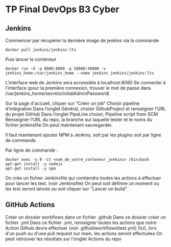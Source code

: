 # TP Final DevOps B3 Cyber

## Jenkins
Commencer par récupérer la dernière image de jenkins via la commande  
```docker
docker pull jenkins/jenkins:lts
```

Puis lancer le conteneur
```docker
docker run -d -p 8080:8080 -p 50000:50000 -v jenkins_home:/var/jenkins_home --name jenkins jenkins/jenkins:lts
```

L'interface web de Jenkins sera accessible à localhost:8080
Se connecter à l'interface (pour la première connexion, trouver le mot de passe dans /var/jenkins_home/secrets/initialAdminPassword)

Sur la page d'accueil, cliquer sur “Créer un job”
Choisir pipeline d’intégration
Dans l’onglet Général, choisir GithubProject et renseigner l’URL du projet GitHub
Dans l’onglet PipeLine choisir, Pipeline script from SCM
Renseigner l’URL du repo, la branche sur laquelle tester et le noms du fichier jenkinsfile
On peut maintenant sauvegarder.

Il faut maintenant ajouter NPM à Jenkins, soit par les plugins soit par ligne de commande.

Par ligne de commande : 
```
docker exec -u 0 -it <nom_de_votre_conteneur_jenkins> /bin/bash
apt-get install -y nodejs
apt-get install -y npm
```

On crée un fichier Jenkinsfile qui contiendra toutes les actions à effectuer pour lancer les test. (voir Jenkinsfile)
On peut soit définire un moment ou les test seront lancés ou soit cliquer sur "Lancer un build"


## GitHub Actions

Créer un dossier workflows dans un fichier .github
Dans ce dossier créer un fichier .yml
Dans ce fichier .yml, renseigner toutes les actions que notre Action Github devra effectuer (voir .github\workflows\test.yml)
(Ici), lors d'un push ou d'une pull request sur main, les actions seront effectuées
On peut retrouver les résultats sur l'onglet Actions du repo
